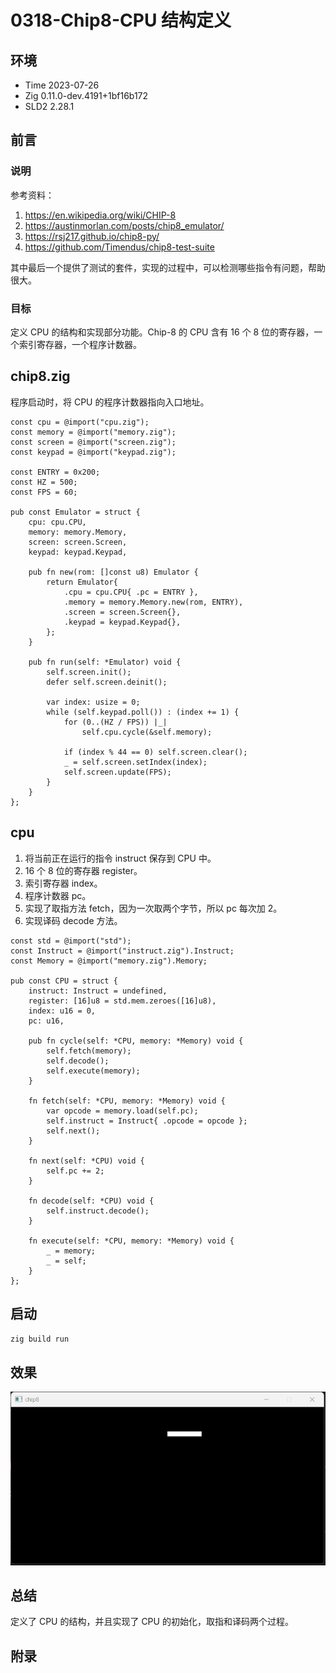 # 0318-Chip8-CPU 结构定义

## 环境

- Time 2023-07-26
- Zig 0.11.0-dev.4191+1bf16b172
- SLD2 2.28.1

## 前言

### 说明

参考资料：

1. <https://en.wikipedia.org/wiki/CHIP-8>
2. <https://austinmorlan.com/posts/chip8_emulator/>
3. <https://rsj217.github.io/chip8-py/>
4. <https://github.com/Timendus/chip8-test-suite>

其中最后一个提供了测试的套件，实现的过程中，可以检测哪些指令有问题，帮助很大。

### 目标

定义 CPU 的结构和实现部分功能。Chip-8 的 CPU 含有 16 个 8 位的寄存器，一个索引寄存器，一个程序计数器。

## chip8.zig

程序启动时，将 CPU 的程序计数器指向入口地址。

```zig
const cpu = @import("cpu.zig");
const memory = @import("memory.zig");
const screen = @import("screen.zig");
const keypad = @import("keypad.zig");

const ENTRY = 0x200;
const HZ = 500;
const FPS = 60;

pub const Emulator = struct {
    cpu: cpu.CPU,
    memory: memory.Memory,
    screen: screen.Screen,
    keypad: keypad.Keypad,

    pub fn new(rom: []const u8) Emulator {
        return Emulator{
            .cpu = cpu.CPU{ .pc = ENTRY },
            .memory = memory.Memory.new(rom, ENTRY),
            .screen = screen.Screen{},
            .keypad = keypad.Keypad{},
        };
    }

    pub fn run(self: *Emulator) void {
        self.screen.init();
        defer self.screen.deinit();

        var index: usize = 0;
        while (self.keypad.poll()) : (index += 1) {
            for (0..(HZ / FPS)) |_|
                self.cpu.cycle(&self.memory);

            if (index % 44 == 0) self.screen.clear();
            _ = self.screen.setIndex(index);
            self.screen.update(FPS);
        }
    }
};
```

## cpu

1. 将当前正在运行的指令 instruct 保存到 CPU 中。
2. 16 个 8 位的寄存器 register。
3. 索引寄存器 index。
4. 程序计数器 pc。
5. 实现了取指方法 fetch，因为一次取两个字节，所以 pc 每次加 2。
6. 实现译码 decode 方法。

```zig
const std = @import("std");
const Instruct = @import("instruct.zig").Instruct;
const Memory = @import("memory.zig").Memory;

pub const CPU = struct {
    instruct: Instruct = undefined,
    register: [16]u8 = std.mem.zeroes([16]u8),
    index: u16 = 0,
    pc: u16,

    pub fn cycle(self: *CPU, memory: *Memory) void {
        self.fetch(memory);
        self.decode();
        self.execute(memory);
    }

    fn fetch(self: *CPU, memory: *Memory) void {
        var opcode = memory.load(self.pc);
        self.instruct = Instruct{ .opcode = opcode };
        self.next();
    }

    fn next(self: *CPU) void {
        self.pc += 2;
    }

    fn decode(self: *CPU) void {
        self.instruct.decode();
    }

    fn execute(self: *CPU, memory: *Memory) void {
        _ = memory;
        _ = self;
    }
};
```

## 启动

`zig build run`

## 效果

![窗口][1]

## 总结

定义了 CPU 的结构，并且实现了 CPU 的初始化，取指和译码两个过程。

[1]: ../202305/images/screen.png

## 附录
